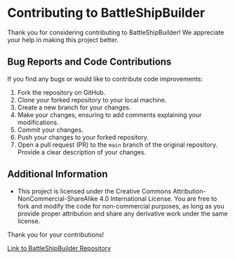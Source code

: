 # Contributing to BattleShipBuilder

Thank you for considering contributing to BattleShipBuilder! We appreciate your help in making this project better.

## Bug Reports and Code Contributions

If you find any bugs or would like to contribute code improvements:

1. Fork the repository on GitHub.
2. Clone your forked repository to your local machine.
3. Create a new branch for your changes.
4. Make your changes, ensuring to add comments explaining your modifications.
5. Commit your changes.
6. Push your changes to your forked repository.
7. Open a pull request (PR) to the `main` branch of the original repository. Provide a clear description of your changes.

## Additional Information

- This project is licensed under the Creative Commons Attribution-NonCommercial-ShareAlike 4.0 International License. You are free to fork and modify the code for non-commercial purposes, as long as you provide proper attribution and share any derivative work under the same license.

Thank you for your contributions!

[Link to BattleShipBuilder Repository](https://github.com/ShidWit/BattleShipBuilder)
